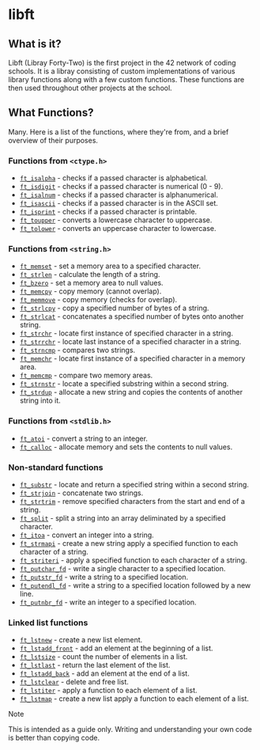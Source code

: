 # libft

## What is it?

Libft (Libray Forty-Two) is the first project in the 42 network of coding schools.
It is a libray consisting of custom implementations of various library functions along with a few custom functions.
These functions are then used throughout other projects at the school. 

## What Functions?

Many. Here is a list of the functions, where they're from, and a brief overview of their purposes.

### Functions from `<ctype.h>`

- [`ft_isalpha`](ft_isalpha.c)	- checks if a passed character is alphabetical.
- [`ft_isdigit`](ft_isdigit.c)	- checks if a passed character is numerical (0 - 9).
- [`ft_isalnum`](ft_isalnum.c)	- checks if a passed character is alphanumerical.
- [`ft_isascii`](ft_isascii.c)	- checks if a passed character is in the ASCII set.
- [`ft_isprint`](ft_isprint.c)	- checks if a passed character is printable.
- [`ft_toupper`](ft_toupper.c)	- converts a lowercase character to uppercase.
- [`ft_tolower`](ft_tolower.c)	- converts an uppercase character to lowercase.

### Functions from `<string.h>`

- [`ft_memset`](ft_memset.c)	- set a memory area to a specified character.
- [`ft_strlen`](ft_strlen.c)	- calculate the length of a string.
- [`ft_bzero`](ft_bzero.c)	    - set a memory area to null values.
- [`ft_memcpy`](ft_memcpy.c)	- copy memory (cannot overlap).
- [`ft_memmove`](ft_memmove.c)	- copy memory (checks for overlap).
- [`ft_strlcpy`](ft_strlcpy.c)	- copy a specified number of bytes of a string.
- [`ft_strlcat`](ft_strlcat.c)	- concatenates a specified number of bytes onto another string.
- [`ft_strchr`](ft_strchr.c)	- locate first instance of specified character in a string.
- [`ft_strrchr`](ft_strrchr.c)	- locate last instance of a specified character in a string.
- [`ft_strncmp`](ft_strncmp.c)	- compares two strings.
- [`ft_memchr`](ft_memchr.c)	- locate first instance of a specified character in a memory area.
- [`ft_memcmp`](ft_memcmp.c)	- compare two memory areas.
- [`ft_strnstr`](ft_strnstr.c)	- locate a specified substring within a second string.
- [`ft_strdup`](ft_strdup.c)	- allocate a new string and copies the contents of another string into it.

### Functions from `<stdlib.h>`
- [`ft_atoi`](ft_atoi.c)	    - convert a string to an integer.
- [`ft_calloc`](ft_calloc.c)	- allocate memory and sets the contents to null values.

### Non-standard functions
- [`ft_substr`](ft_substr.c)	     - locate and return a specified string within a second string.
- [`ft_strjoin`](ft_strjoin.c)	     - concatenate two strings.
- [`ft_strtrim`](ft_strtrim.c)	     - remove specified characters from the start and end of a string.
- [`ft_split`](ft_split.c)	         - split a string into an array deliminated by a specified character.
- [`ft_itoa`](ft_itoa.c)	         - convert an integer into a string.
- [`ft_strmapi`](ft_strmapi.c)  	 - create a new string apply a specified function to each character of a string.
- [`ft_striteri`](ft_striteri.c)	 - apply a specified function to each character of a string.
- [`ft_putchar_fd`](ft_putchar_fd.c) - write a single character to a specified location.
- [`ft_putstr_fd`](ft_putstr_fd.c)   - write a string to a specified location.
- [`ft_putendl_fd`](ft_putendl_fd.c) - write a string to a specified location followed by a new line.
- [`ft_putnbr_fd`](ft_putnbr_fd.c)	 - write an integer to a specified location.

### Linked list functions

- [`ft_lstnew`](ft_lstnew.c)	            - create a new list element.
- [`ft_lstadd_front`](ft_lstadd_front.c)	- add an element at the beginning of a list.
- [`ft_lstsize`](ft_lstsize.c)	            - count the number of elements in a list.
- [`ft_lstlast`](ft_lstlast.c)	            - return the last element of the list.
- [`ft_lstadd_back`](ft_lstadd_back.c)	    - add an element at the end of a list.
- [`ft_lstclear`](ft_lstclear.c)	        - delete and free list.
- [`ft_lstiter`](ft_lstiter.c)	            - apply a function to each element of a list.
- [`ft_lstmap`](ft_lstmap.c)	            - create a new list apply a function to each element of a list.

> [!NOTE]
> This is intended as a guide only. Writing and understanding your own code is better than copying code.